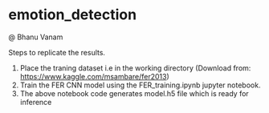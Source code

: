 # emotion_detection

@ Bhanu Vanam

Steps to replicate the results.
1. Place the traning dataset i.e in the working directory (Download from: https://www.kaggle.com/msambare/fer2013)
2. Train the FER CNN model using the FER_training.ipynb jupyter notebook.
3. The above notebook code generates model.h5 file which is ready for inference
